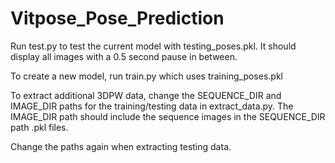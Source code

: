 # Vitpose_Pose_Prediction

Run test.py to test the current model with testing_poses.pkl. It should display all images with a 0.5 second pause in between.

To create a new model, run train.py which uses training_poses.pkl 

To extract additional 3DPW data, change the SEQUENCE_DIR and IMAGE_DIR paths for the training/testing data in extract_data.py. The IMAGE_DIR path should include the sequence images in the SEQUENCE_DIR path .pkl files.

Change the paths again when extracting testing data.